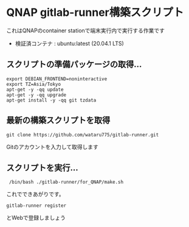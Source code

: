 # QNAP gitlab-runner構築スクリプト

 これはQNAPのcontainer stationで端末実行内で実行する作業です
 * 検証済コンテナ : ubuntu:latest (20.04.1 LTS)


## スクリプトの準備パッケージの取得...
```
export DEBIAN_FRONTEND=noninteractive
export TZ=Asia/Tokyo
apt-get -y -qq update
apt-get -y -qq upgrade
apt-get install -y -qq git tzdata
```

## 最新の構築スクリプトを取得
```
git clone https://github.com/wataru775/gitlab-runner.git
```

Gitのアカウントを入力して取得します

## スクリプトを実行...
```
 /bin/bash ./gitlab-runner/for_QNAP/make.sh                                                                                         
```

これでできあがりです。

```
gitlab-runner register
```
とWebで登録しましょう



